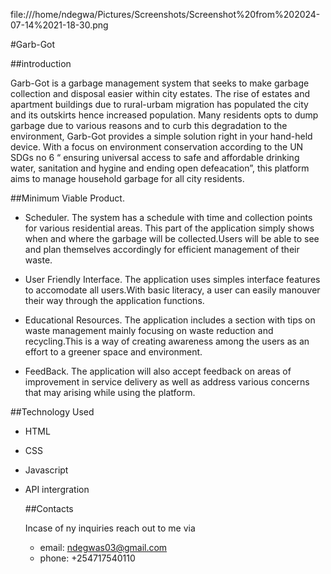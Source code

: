 

file:///home/ndegwa/Pictures/Screenshots/Screenshot%20from%202024-07-14%2021-18-30.png




#Garb-Got

##introduction

Garb-Got is a garbage management system that seeks to make garbage collection and disposal easier within city estates.
The rise of estates and apartment buildings due to rural-urbam migration has populated the city and its outskirts hence increased population.
Many residents opts to dump garbage due to various reasons and to curb this degradation to the environment, 
Garb-Got provides a simple solution right in your hand-held device.
With a focus on environment conservation according to the UN SDGs no 6 “ ensuring universal access to safe 
and affordable drinking water, sanitation and hygine and ending 
open defeacation”, this platform aims to manage household garbage for all city residents.

##Minimum Viable Product.
* Scheduler.  The system has a schedule with time and collection points for                        various residential areas. This part of the application simply shows when and where the garbage will be collected.Users will be able to see and plan themselves accordingly for efficient management of their waste.

* User Friendly Interface.
The application uses simples interface features to accomodate all users.With basic literacy, a user can easily manouver their way through the application functions. 

* Educational Resources.
   The application includes a section with tips on waste management mainly focusing on waste reduction and recycling.This is a way of creating awareness among the users as an effort to a greener space and environment.

* FeedBack.
  The application will also accept feedback on areas of improvement in service delivery as well as address various concerns that may arising while using the platform.

##Technology Used
* HTML
* CSS
* Javascript
* API intergration


  ##Contacts
  
  Incase of ny inquiries reach out to me via
  * email: ndegwas03@gmail.com
  * phone: +254717540110


